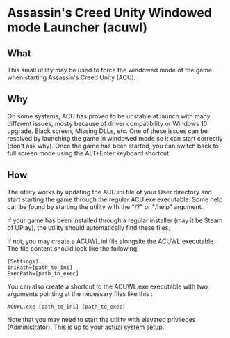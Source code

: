 # Assassin's Creed Unity Windowed mode Launcher (acuwl)
## What
This small utility may be used to force the windowed mode of the game when starting Assassin's Creed Unity (ACU).
## Why
On some systems, ACU has proved to be unstable at launch with many different issues, mosty because of driver compatibility or Windows 10 upgrade. Black screen, Missing DLLs, etc. One of these issues can be resolved by launching the game in windowed mode so it can start correctly (don't ask why). Once the game has been started, you can switch back to full screen mode using the ALT+Enter keyboard shortcut.
## How
The utility works by updating the ACU.ini file of your User directory and start starting the game through the regular ACU.exe executable. Some help can be found by starting the utility with the "/?" or "/help" argument.

If your game has been installed through a regular installer (may it be Steam of UPlay), the utility should automatically find these files. 

If not, you may create a ACUWL.ini file alongsite the ACUWL executable. The file content should look like the following:
```
[Settings]
IniPath=[path_to_ini]
ExecPath=[path_to_exec]
```

You can also create a shortcut to the ACUWL.exe executable with two arguments pointing at the necessary files like this :
```
ACUWL.exe [path_to_ini] [path_to_exec]
```

Note that you may need to start the utility with elevated privileges (Administrator). This is up to your actual system setup.
